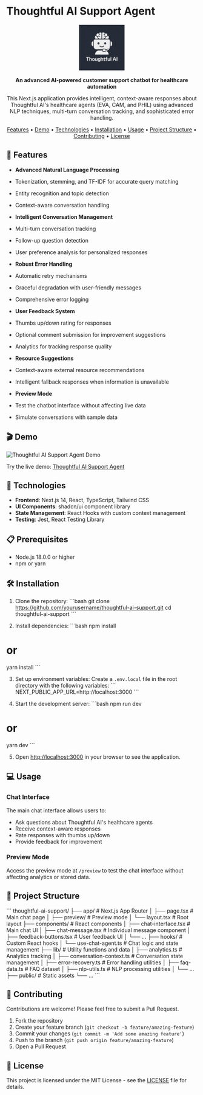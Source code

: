 # Thoughtful AI Support Agent

<p align="center">
<img src="public/thoughtful-ai-logo.png" alt="Thoughtful AI Logo" width="120" height="120" />
</p>

<p align="center">
<b>An advanced AI-powered customer support chatbot for healthcare automation</b>
</p>

<p align="center">
This Next.js application provides intelligent, context-aware responses about Thoughtful AI's healthcare agents (EVA, CAM, and PHIL) using advanced NLP techniques, multi-turn conversation tracking, and sophisticated error handling.
</p>

<p align="center">
<a href="#features">Features</a> •
<a href="#demo">Demo</a> •
<a href="#technologies">Technologies</a> •
<a href="#installation">Installation</a> •
<a href="#usage">Usage</a> •
<a href="#project-structure">Project Structure</a> •
<a href="#contributing">Contributing</a> •
<a href="#license">License</a>
</p>

## 🌟 Features

- **Advanced Natural Language Processing**
- Tokenization, stemming, and TF-IDF for accurate query matching
- Entity recognition and topic detection
- Context-aware conversation handling

- **Intelligent Conversation Management**
- Multi-turn conversation tracking
- Follow-up question detection
- User preference analysis for personalized responses

- **Robust Error Handling**
- Automatic retry mechanisms
- Graceful degradation with user-friendly messages
- Comprehensive error logging

- **User Feedback System**
- Thumbs up/down rating for responses
- Optional comment submission for improvement suggestions
- Analytics for tracking response quality

- **Resource Suggestions**
- Context-aware external resource recommendations
- Intelligent fallback responses when information is unavailable

- **Preview Mode**
- Test the chatbot interface without affecting live data
- Simulate conversations with sample data

## 🎬 Demo

![Thoughtful AI Support Agent Demo](https://example.com/demo.gif)

Try the live demo: [Thoughtful AI Support Agent](https://thoughtful-ai-support.vercel.app)

## 🚀 Technologies

- **Frontend**: Next.js 14, React, TypeScript, Tailwind CSS
- **UI Components**: shadcn/ui component library
- **State Management**: React Hooks with custom context management
- **Testing**: Jest, React Testing Library

## 📋 Prerequisites

- Node.js 18.0.0 or higher
- npm or yarn

## 🛠️ Installation

1. Clone the repository:
 \`\`\`bash
 git clone https://github.com/yourusername/thoughtful-ai-support.git
 cd thoughtful-ai-support
\`\`\`

2. Install dependencies:
 \`\`\`bash
 npm install
 # or
 yarn install
\`\`\`

3. Set up environment variables:
 Create a `.env.local` file in the root directory with the following variables:
 \`\`\`
 NEXT_PUBLIC_APP_URL=http://localhost:3000
 \`\`\`

4. Start the development server:
 \`\`\`bash
 npm run dev
 # or
 yarn dev
 \`\`\`

5. Open [http://localhost:3000](http://localhost:3000) in your browser to see the application.

## 💻 Usage

### Chat Interface

The main chat interface allows users to:
- Ask questions about Thoughtful AI's healthcare agents
- Receive context-aware responses
- Rate responses with thumbs up/down
- Provide feedback for improvement

### Preview Mode

Access the preview mode at `/preview` to test the chat interface without affecting analytics or stored data.

## 📂 Project Structure

\`\`\`
thoughtful-ai-support/
├── app/                  # Next.js App Router
│   ├── page.tsx          # Main chat page
│   ├── preview/          # Preview mode
│   └── layout.tsx        # Root layout
├── components/           # React components
│   ├── chat-interface.tsx    # Main chat UI
│   ├── chat-message.tsx      # Individual message component
│   ├── feedback-buttons.tsx  # User feedback UI
│   └── ...
├── hooks/                # Custom React hooks
│   └── use-chat-agent.ts # Chat logic and state management
├── lib/                  # Utility functions and data
│   ├── analytics.ts      # Analytics tracking
│   ├── conversation-context.ts # Conversation state management
│   ├── error-recovery.ts # Error handling utilities
│   ├── faq-data.ts       # FAQ dataset
│   ├── nlp-utils.ts      # NLP processing utilities
│   └── ...
├── public/               # Static assets
└── ...
\`\`\`

## 🤝 Contributing

Contributions are welcome! Please feel free to submit a Pull Request.

1. Fork the repository
2. Create your feature branch (`git checkout -b feature/amazing-feature`)
3. Commit your changes (`git commit -m 'Add some amazing feature'`)
4. Push to the branch (`git push origin feature/amazing-feature`)
5. Open a Pull Request

## 📄 License

This project is licensed under the MIT License - see the [LICENSE](LICENSE) file for details.
